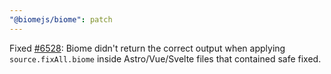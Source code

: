 ```yaml
---
"@biomejs/biome": patch
---
```


Fixed [#6528](https://github.com/biomejs/biome/issues/6528): Biome didn't return
the correct output when applying `source.fixAll.biome` inside Astro/Vue/Svelte
files that contained safe fixed.
